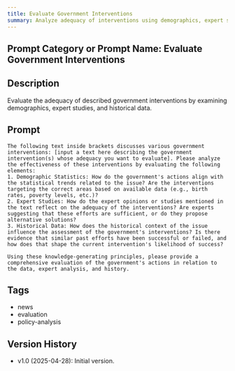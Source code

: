 ```yaml
---
title: Evaluate Government Interventions
summary: Analyze adequacy of interventions using demographics, expert studies, and historical data.
---
```


## Prompt Category or Prompt Name: Evaluate Government Interventions

## Description

Evaluate the adequacy of described government interventions by examining demographics, expert studies, and historical data.

## Prompt

```text
The following text inside brackets discusses various government interventions: [input a text here describing the government intervention(s) whose adequacy you want to evaluate]. Please analyze the effectiveness of these interventions by evaluating the following elements:
1. Demographic Statistics: How do the government's actions align with the statistical trends related to the issue? Are the interventions targeting the correct areas based on available data (e.g., birth rates, poverty levels, etc.)?
2. Expert Studies: How do the expert opinions or studies mentioned in the text reflect on the adequacy of the interventions? Are experts suggesting that these efforts are sufficient, or do they propose alternative solutions?
3. Historical Data: How does the historical context of the issue influence the assessment of the government's interventions? Is there evidence that similar past efforts have been successful or failed, and how does that shape the current intervention's likelihood of success?

Using these knowledge-generating principles, please provide a comprehensive evaluation of the government's actions in relation to the data, expert analysis, and history.
```

## Tags

- news
- evaluation
- policy-analysis

## Version History

- v1.0 (2025-04-28): Initial version.
